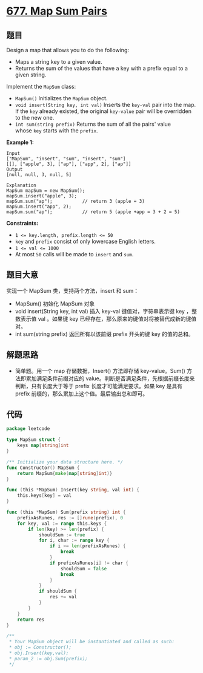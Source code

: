 # [677. Map Sum Pairs](https://leetcode.com/problems/map-sum-pairs/)


## 题目

Design a map that allows you to do the following:

- Maps a string key to a given value.
- Returns the sum of the values that have a key with a prefix equal to a given string.

Implement the `MapSum` class:

- `MapSum()` Initializes the `MapSum` object.
- `void insert(String key, int val)` Inserts the `key-val` pair into the map. If the `key` already existed, the original `key-value` pair will be overridden to the new one.
- `int sum(string prefix)` Returns the sum of all the pairs' value whose `key` starts with the `prefix`.

**Example 1:**

```
Input
["MapSum", "insert", "sum", "insert", "sum"]
[[], ["apple", 3], ["ap"], ["app", 2], ["ap"]]
Output
[null, null, 3, null, 5]

Explanation
MapSum mapSum = new MapSum();
mapSum.insert("apple", 3);
mapSum.sum("ap");           // return 3 (apple = 3)
mapSum.insert("app", 2);
mapSum.sum("ap");           // return 5 (apple +app = 3 + 2 = 5)

```

**Constraints:**

- `1 <= key.length, prefix.length <= 50`
- `key` and `prefix` consist of only lowercase English letters.
- `1 <= val <= 1000`
- At most `50` calls will be made to `insert` and `sum`.

## 题目大意

实现一个 MapSum 类，支持两个方法，insert 和 sum：

- MapSum() 初始化 MapSum 对象
- void insert(String key, int val) 插入 key-val 键值对，字符串表示键 key ，整数表示值 val 。如果键 key 已经存在，那么原来的键值对将被替代成新的键值对。
- int sum(string prefix) 返回所有以该前缀 prefix 开头的键 key 的值的总和。

## 解题思路

- 简单题。用一个 map 存储数据，Insert() 方法即存储 key-value。Sum() 方法即累加满足条件前缀对应的 value。判断是否满足条件，先根据前缀长度来判断，只有长度大于等于 prefix 长度才可能满足要求。如果 key 是具有 prefix 前缀的，那么累加上这个值。最后输出总和即可。

## 代码

```go
package leetcode

type MapSum struct {
	keys map[string]int
}

/** Initialize your data structure here. */
func Constructor() MapSum {
	return MapSum{make(map[string]int)}
}

func (this *MapSum) Insert(key string, val int) {
	this.keys[key] = val
}

func (this *MapSum) Sum(prefix string) int {
	prefixAsRunes, res := []rune(prefix), 0
	for key, val := range this.keys {
		if len(key) >= len(prefix) {
			shouldSum := true
			for i, char := range key {
				if i >= len(prefixAsRunes) {
					break
				}
				if prefixAsRunes[i] != char {
					shouldSum = false
					break
				}
			}
			if shouldSum {
				res += val
			}
		}
	}
	return res
}

/**
 * Your MapSum object will be instantiated and called as such:
 * obj := Constructor();
 * obj.Insert(key,val);
 * param_2 := obj.Sum(prefix);
 */
```